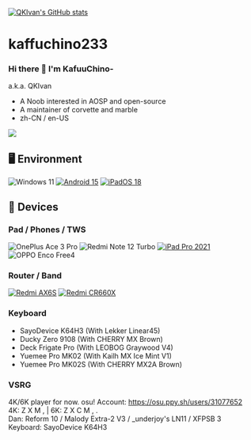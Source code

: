 [![QKIvan's GitHub stats](https://github-readme-stats-one-bice.vercel.app/api?username=kaffuchino233&show_icons=true&role=OWNER,ORGANIZATION_MEMBER,COLLABORATOR&include_all_commits=true&theme=catppuccin_latte&theme=graywhite&count_private=true&hide_border=true)](https://github.com/anuraghazra/github-readme-stats)

# kaffuchino233
### Hi there 👋 I'm KafuuChino-
a.k.a. QKIvan  
- A Noob interested in AOSP and open-source
- A maintainer of corvette and marble
- zh-CN / en-US

<img src="https://github-readme-stats-one-bice.vercel.app/api/top-langs/?username=kaffuchino233&layout=compact&exclude_repo=Hardware-Course&hide=Jupyter%20Notebook,MATLAB&role=OWNER,ORGANIZATION_MEMBER&langs_count=10"> </picture>

## 🖥️ Environment
![Windows 11](https://img.shields.io/badge/Windows%2011-00adef?style=flat-square&logo=windows&logoColor=ffffff)
[![Android 15](https://img.shields.io/badge/Android%2015-3ddc84?style=flat-square&logo=android&logoColor=ffffff)](https://www.android.com/android-15/)
[![iPadOS 18](https://img.shields.io/badge/iPadOS%2018-4F4F4F?style=flat-square&logo=apple&logoColor=FFFFFF&labelColor=4F4F4F)](https://www.apple.com/ipados/ipados-18/)

## 📱 Devices
### Pad / Phones / TWS
![OnePlus Ace 3 Pro](https://img.shields.io/badge/OnePlus%20Ace%203%20Pro-f5010c?style=flat-square&logo=oneplus&logoColor=ffffff)
![Redmi Note 12 Turbo](https://img.shields.io/badge/Redmi%20Note%2012%20Turbo-fd4900?style=flat-square&logo=xiaomi&logoColor=ffffff)
[![iPad Pro 2021](https://img.shields.io/badge/iPad%20Pro%202021-4F4F4F?style=flat-square&logo=apple&logoColor=FFFFFF&labelColor=4F4F4F)](https://www.apple.com/ipad-pro/)
![OPPO Enco Free4](https://img.shields.io/badge/OPPO%20Enco%20Free4-20683d?style=flat-square&logo=oppo&logoColor=ffffff)
### Router / Band
[![Redmi AX6S](https://img.shields.io/badge/Redmi%20AX6S-ED9121?style=flat-square&logo=xiaomi&logoColor=FFFFFF&labelColor=ED9121)](https://www.mi.com/shop/buy/detail?product_id=15032)
[![Redmi CR660X](https://img.shields.io/badge/Redmi%20CR660X-ED9121?style=flat-square&logo=xiaomi&logoColor=FFFFFF&labelColor=ED9121)](https://www.mi.com/shop/buy/detail?product_id=15032)

### Keyboard
- SayoDevice K64H3 (With Lekker Linear45)
- Ducky Zero 9108 (With CHERRY MX Brown)
- Deck Frigate Pro (With LEOBOG Graywood V4)
- Yuemee Pro MK02 (With Kailh MX Ice Mint V1)
- Yuemee Pro MK02S (With CHERRY MX2A Brown)

### VSRG
4K/6K player for now.
osu! Account: https://osu.ppy.sh/users/31077652  
4K: Z X M , | 6K: Z X C M , .  
Dan: Reform 10 / Malody Extra-2 V3 / _underjoy's LN11 / XFPSB 3  
Keyboard: SayoDevice K64H3
